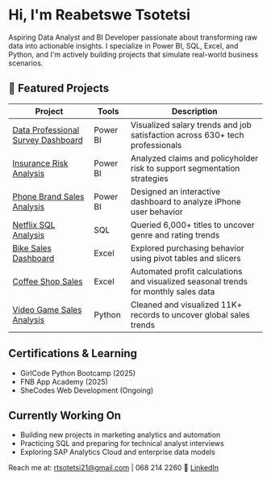 # Hi, I'm Reabetswe Tsotetsi

Aspiring Data Analyst and BI Developer passionate about transforming raw data into actionable insights. I specialize in Power BI, SQL, Excel, and Python, and I'm actively building projects that simulate real-world business scenarios.

## 📁 Featured Projects

| Project | Tools | Description |
|----------|--------|-------------|
| [Data Professional Survey Dashboard](https://github.com/Reabetswe-Tso/Data-Professional-Survey) | Power BI | Visualized salary trends and job satisfaction across 630+ tech professionals |
| [Insurance Risk Analysis](https://github.com/Reabetswe-Tso/InsuranceAnalysis) | Power BI | Analyzed claims and policyholder risk to support segmentation strategies |
| [Phone Brand Sales Analysis](https://github.com/Reabetswe-Tso/VideoGameAnalysis) | Power BI | Designed an interactive dashboard to analyze iPhone user behavior |
| [Netflix SQL Analysis](https://github.com/Reabetswe-Tso/NetflixAnalysis_SQL) | SQL | Queried 6,000+ titles to uncover genre and rating trends |
| [Bike Sales Dashboard](https://github.com/Reabetswe-Tso/Bike-Sales-_Analysis) | Excel | Explored purchasing behavior using pivot tables and slicers |
| [Coffee Shop Sales](https://github.com/Reabetswe-Tso/VideoGameAnalysis) | Excel | Automated profit calculations and visualized seasonal trends for monthly sales data |
| [Video Game Sales Analysis](https://github.com/Reabetswe-Tso/VideoGameAnalysis) | Python | Cleaned and visualized 11K+ records to uncover global sales trends |

## Certifications & Learning
- GirlCode Python Bootcamp (2025)
- FNB App Academy (2025)
- SheCodes Web Development (Ongoing)

## Currently Working On

- Building new projects in marketing analytics and automation
- Practicing SQL and preparing for technical analyst interviews
- Exploring SAP Analytics Cloud and enterprise data models

Reach me at: rtsotetsi21@gmail.com | 068 214 2260
🔗 [LinkedIn](https://www.linkedin.com/in/reabetswe-tsotetsi-112662349/)

